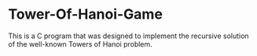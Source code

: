 # Tower-Of-Hanoi-Game
This is a C program that was designed to implement the recursive solution of the well-known Towers of Hanoi problem.
